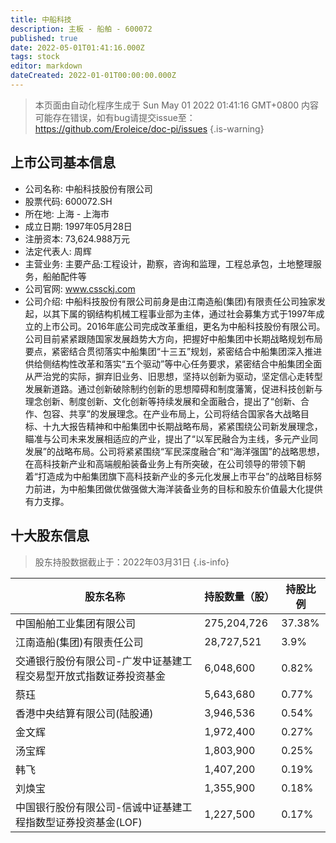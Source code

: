 ```yaml
---
title: 中船科技
description: 主板 - 船舶 - 600072
published: true
date: 2022-05-01T01:41:16.000Z
tags: stock
editor: markdown
dateCreated: 2022-01-01T00:00:00.000Z
---
```


> 本页面由自动化程序生成于 Sun May 01 2022 01:41:16 GMT+0800
> 内容可能存在错误，如有bug请提交issue至：https://github.com/Eroleice/doc-pi/issues
{.is-warning}

## 上市公司基本信息
- 公司名称: 中船科技股份有限公司
- 股票代码: 600072.SH
- 所在地: 上海 - 上海市
- 成立日期: 1997年05月28日
- 注册资本: 73,624.988万元
- 法定代表人: 周辉
- 主营业务: 主要产品:工程设计，勘察，咨询和监理，工程总承包，土地整理服务，船舶配件等
- 公司官网: www.cssckj.com
- 公司介绍: 中船科技股份有限公司前身是由江南造船(集团)有限责任公司独家发起，以其下属的钢结构机械工程事业部为主体，通过社会募集方式于1997年成立的上市公司。2016年底公司完成改革重组，更名为中船科技股份有限公司。公司目前紧紧跟随国家发展趋势大方向，把握好中船集团中长期战略规划布局要点，紧密结合贯彻落实中船集团“十三五”规划，紧密结合中船集团深入推进供给侧结构性改革和落实“五个驱动”等中心任务要求，紧密结合中船集团全面从严治党的实际，摒弃旧业务、旧思想，坚持以创新为驱动，坚定信心走转型发展新道路。通过创新破除制约创新的思想障碍和制度藩篱，促进科技创新与理念创新、制度创新、文化创新等持续发展和全面融合，提出了“创新、合作、包容、共享”的发展理念。在产业布局上，公司将结合国家各大战略目标、十九大报告精神和中船集团中长期战略布局，紧紧围绕公司新发展理念，瞄准与公司未来发展相适应的产业，提出了“以军民融合为主线，多元产业同发展”的战略布局。公司将紧紧围绕“军民深度融合”和“海洋强国”的战略思想，在高科技新产业和高端舰船装备业务上有所突破，在公司领导的带领下朝着“打造成为中船集团旗下高科技新产业的多元化发展上市平台”的战略目标努力前进，为中船集团做优做强做大海洋装备业务的目标和股东价值最大化提供有力支撑。


## 十大股东信息
> 股东持股数据截止于：2022年03月31日
{.is-info}

| 股东名称 | 持股数量（股） | 持股比例 |
| --- | --- | --- |
| 中国船舶工业集团有限公司 | 275,204,726 | 37.38% |
| 江南造船(集团)有限责任公司 | 28,727,521 | 3.9% |
| 交通银行股份有限公司-广发中证基建工程交易型开放式指数证券投资基金 | 6,048,600 | 0.82% |
| 蔡珏 | 5,643,680 | 0.77% |
| 香港中央结算有限公司(陆股通) | 3,946,536 | 0.54% |
| 金文辉 | 1,972,400 | 0.27% |
| 汤宝辉 | 1,803,900 | 0.25% |
| 韩飞 | 1,407,200 | 0.19% |
| 刘焕宝 | 1,355,900 | 0.18% |
| 中国银行股份有限公司-信诚中证基建工程指数型证券投资基金(LOF) | 1,227,500 | 0.17% |




